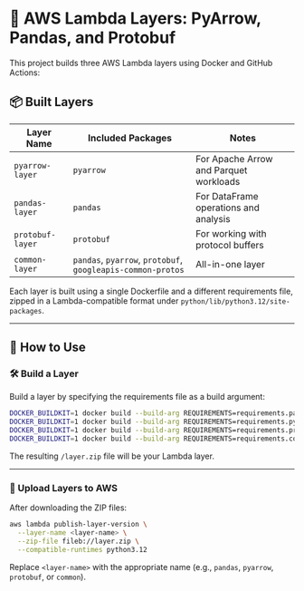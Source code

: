 # 🧱 AWS Lambda Layers: PyArrow, Pandas, and Protobuf

This project builds three AWS Lambda layers using Docker and GitHub Actions:

## 📦 Built Layers

| Layer Name       | Included Packages         | Notes |
|------------------|----------------------------|-------|
| `pyarrow-layer`  | `pyarrow`                  | For Apache Arrow and Parquet workloads |
| `pandas-layer`   | `pandas`                   | For DataFrame operations and analysis |
| `protobuf-layer` | `protobuf`                 | For working with protocol buffers |
| `common-layer`   | `pandas`, `pyarrow`, `protobuf`, `googleapis-common-protos` | All-in-one layer |

Each layer is built using a single Dockerfile and a different requirements file, zipped in a Lambda-compatible format under `python/lib/python3.12/site-packages`.

---

## 🚀 How to Use

### 🛠 Build a Layer

Build a layer by specifying the requirements file as a build argument:

```bash
DOCKER_BUILDKIT=1 docker build --build-arg REQUIREMENTS=requirements.pandas.txt -t pandas-layer .
DOCKER_BUILDKIT=1 docker build --build-arg REQUIREMENTS=requirements.pyarrow.txt -t pyarrow-layer .
DOCKER_BUILDKIT=1 docker build --build-arg REQUIREMENTS=requirements.protobuf.txt -t protobuf-layer .
DOCKER_BUILDKIT=1 docker build --build-arg REQUIREMENTS=requirements.common.txt -t common-layer .
```

The resulting `/layer.zip` file will be your Lambda layer.

---

### 🧬 Upload Layers to AWS

After downloading the ZIP files:

```bash
aws lambda publish-layer-version \
  --layer-name <layer-name> \
  --zip-file fileb://layer.zip \
  --compatible-runtimes python3.12
```

Replace `<layer-name>` with the appropriate name (e.g., `pandas`, `pyarrow`, `protobuf`, or `common`).